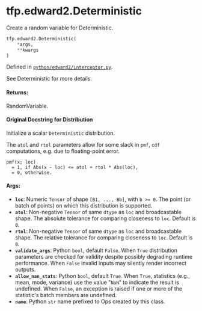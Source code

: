 <div itemscope itemtype="http://developers.google.com/ReferenceObject">
<meta itemprop="name" content="tfp.edward2.Deterministic" />
<meta itemprop="path" content="Stable" />
</div>

# tfp.edward2.Deterministic

Create a random variable for Deterministic.

``` python
tfp.edward2.Deterministic(
    *args,
    **kwargs
)
```



Defined in [`python/edward2/interceptor.py`](https://github.com/tensorflow/probability/tree/master/tensorflow_probability/python/edward2/interceptor.py).

<!-- Placeholder for "Used in" -->

See Deterministic for more details.

#### Returns:

  RandomVariable.

#### Original Docstring for Distribution

Initialize a scalar `Deterministic` distribution.

The `atol` and `rtol` parameters allow for some slack in `pmf`, `cdf`
computations, e.g. due to floating-point error.

```
pmf(x; loc)
  = 1, if Abs(x - loc) <= atol + rtol * Abs(loc),
  = 0, otherwise.
```


#### Args:

* <b>`loc`</b>: Numeric `Tensor` of shape `[B1, ..., Bb]`, with `b >= 0`.
  The point (or batch of points) on which this distribution is supported.
* <b>`atol`</b>:  Non-negative `Tensor` of same `dtype` as `loc` and broadcastable
  shape.  The absolute tolerance for comparing closeness to `loc`.
  Default is `0`.
* <b>`rtol`</b>:  Non-negative `Tensor` of same `dtype` as `loc` and broadcastable
  shape.  The relative tolerance for comparing closeness to `loc`.
  Default is `0`.
* <b>`validate_args`</b>: Python `bool`, default `False`. When `True` distribution
  parameters are checked for validity despite possibly degrading runtime
  performance. When `False` invalid inputs may silently render incorrect
  outputs.
* <b>`allow_nan_stats`</b>: Python `bool`, default `True`. When `True`, statistics
  (e.g., mean, mode, variance) use the value "`NaN`" to indicate the
  result is undefined. When `False`, an exception is raised if one or
  more of the statistic's batch members are undefined.
* <b>`name`</b>: Python `str` name prefixed to Ops created by this class.